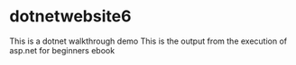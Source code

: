 # dotnetwebsite6
This is a dotnet walkthrough demo
This is the output from the execution of asp.net for beginners ebook
